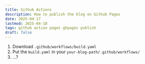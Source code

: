 ```yaml
---
title: Github Actions
description: How to publish the blog on Github Pages
date: 2025-04-17
lastmod: 2025-04-18
tags: github action pages ghpages publish
draft: false
---
```


1. Download `.github/workflows/build.yaml`
2. Put the `build.yaml` in your `your-blog-path/.github/workflows/`
3. ...?

